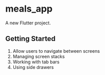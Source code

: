 # meals_app

A new Flutter project.

## Getting Started

1) Allow users to navigate between screens
2) Managing screen stacks
3) Working with tab bars
4) Using side drawers